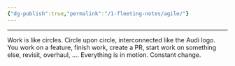 ```yaml
---
{"dg-publish":true,"permalink":"/1-fleeting-notes/agile/"}
---
```



---
Work is like circles. Circle upon circle, interconnected like the Audi logo. You work on a feature, finish work, create a PR, start work on something else, revisit, overhaul, ....
Everything is in motion. Constant change.